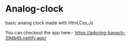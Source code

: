 # Analog-clock
basic analog clock made with Html,Css,Js

  You can checkout the app here:- https://adoring-banach-39db45.netlify.app/
